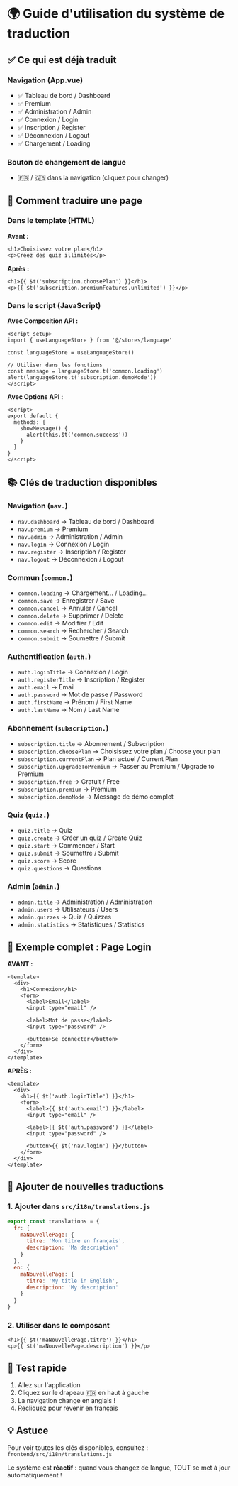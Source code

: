 # 🌍 Guide d'utilisation du système de traduction

## ✅ Ce qui est déjà traduit

### Navigation (App.vue)
- ✅ Tableau de bord / Dashboard
- ✅ Premium
- ✅ Administration / Admin
- ✅ Connexion / Login
- ✅ Inscription / Register
- ✅ Déconnexion / Logout
- ✅ Chargement / Loading

### Bouton de changement de langue
- 🇫🇷 / 🇬🇧 dans la navigation (cliquez pour changer)

## 📝 Comment traduire une page

### Dans le template (HTML)

**Avant :**
```vue
<h1>Choisissez votre plan</h1>
<p>Créez des quiz illimités</p>
```

**Après :**
```vue
<h1>{{ $t('subscription.choosePlan') }}</h1>
<p>{{ $t('subscription.premiumFeatures.unlimited') }}</p>
```

### Dans le script (JavaScript)

**Avec Composition API :**
```vue
<script setup>
import { useLanguageStore } from '@/stores/language'

const languageStore = useLanguageStore()

// Utiliser dans les fonctions
const message = languageStore.t('common.loading')
alert(languageStore.t('subscription.demoMode'))
</script>
```

**Avec Options API :**
```vue
<script>
export default {
  methods: {
    showMessage() {
      alert(this.$t('common.success'))
    }
  }
}
</script>
```

## 📚 Clés de traduction disponibles

### Navigation (`nav.`)
- `nav.dashboard` → Tableau de bord / Dashboard
- `nav.premium` → Premium
- `nav.admin` → Administration / Admin
- `nav.login` → Connexion / Login
- `nav.register` → Inscription / Register
- `nav.logout` → Déconnexion / Logout

### Commun (`common.`)
- `common.loading` → Chargement... / Loading...
- `common.save` → Enregistrer / Save
- `common.cancel` → Annuler / Cancel
- `common.delete` → Supprimer / Delete
- `common.edit` → Modifier / Edit
- `common.search` → Rechercher / Search
- `common.submit` → Soumettre / Submit

### Authentification (`auth.`)
- `auth.loginTitle` → Connexion / Login
- `auth.registerTitle` → Inscription / Register
- `auth.email` → Email
- `auth.password` → Mot de passe / Password
- `auth.firstName` → Prénom / First Name
- `auth.lastName` → Nom / Last Name

### Abonnement (`subscription.`)
- `subscription.title` → Abonnement / Subscription
- `subscription.choosePlan` → Choisissez votre plan / Choose your plan
- `subscription.currentPlan` → Plan actuel / Current Plan
- `subscription.upgradeToPremium` → Passer au Premium / Upgrade to Premium
- `subscription.free` → Gratuit / Free
- `subscription.premium` → Premium
- `subscription.demoMode` → Message de démo complet

### Quiz (`quiz.`)
- `quiz.title` → Quiz
- `quiz.create` → Créer un quiz / Create Quiz
- `quiz.start` → Commencer / Start
- `quiz.submit` → Soumettre / Submit
- `quiz.score` → Score
- `quiz.questions` → Questions

### Admin (`admin.`)
- `admin.title` → Administration / Administration
- `admin.users` → Utilisateurs / Users
- `admin.quizzes` → Quiz / Quizzes
- `admin.statistics` → Statistiques / Statistics

## 🎯 Exemple complet : Page Login

**AVANT :**
```vue
<template>
  <div>
    <h1>Connexion</h1>
    <form>
      <label>Email</label>
      <input type="email" />

      <label>Mot de passe</label>
      <input type="password" />

      <button>Se connecter</button>
    </form>
  </div>
</template>
```

**APRÈS :**
```vue
<template>
  <div>
    <h1>{{ $t('auth.loginTitle') }}</h1>
    <form>
      <label>{{ $t('auth.email') }}</label>
      <input type="email" />

      <label>{{ $t('auth.password') }}</label>
      <input type="password" />

      <button>{{ $t('nav.login') }}</button>
    </form>
  </div>
</template>
```

## 🔧 Ajouter de nouvelles traductions

### 1. Ajouter dans `src/i18n/translations.js`

```javascript
export const translations = {
  fr: {
    maNouvellePage: {
      titre: 'Mon titre en français',
      description: 'Ma description'
    }
  },
  en: {
    maNouvellePage: {
      titre: 'My title in English',
      description: 'My description'
    }
  }
}
```

### 2. Utiliser dans le composant

```vue
<h1>{{ $t('maNouvellePage.titre') }}</h1>
<p>{{ $t('maNouvellePage.description') }}</p>
```

## 🚀 Test rapide

1. Allez sur l'application
2. Cliquez sur le drapeau 🇫🇷 en haut à gauche
3. La navigation change en anglais !
4. Recliquez pour revenir en français

## 💡 Astuce

Pour voir toutes les clés disponibles, consultez :
`frontend/src/i18n/translations.js`

Le système est **réactif** : quand vous changez de langue, TOUT se met à jour automatiquement !